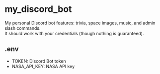 # my_discord_bot 
My personal Discord bot features: trivia, space images, music, and admin slash commands.<br/>
It should work with your credentials (though nothing is guaranteed).

## .env
- TOKEN: Discord Bot token
- NASA_API_KEY: NASA API key
